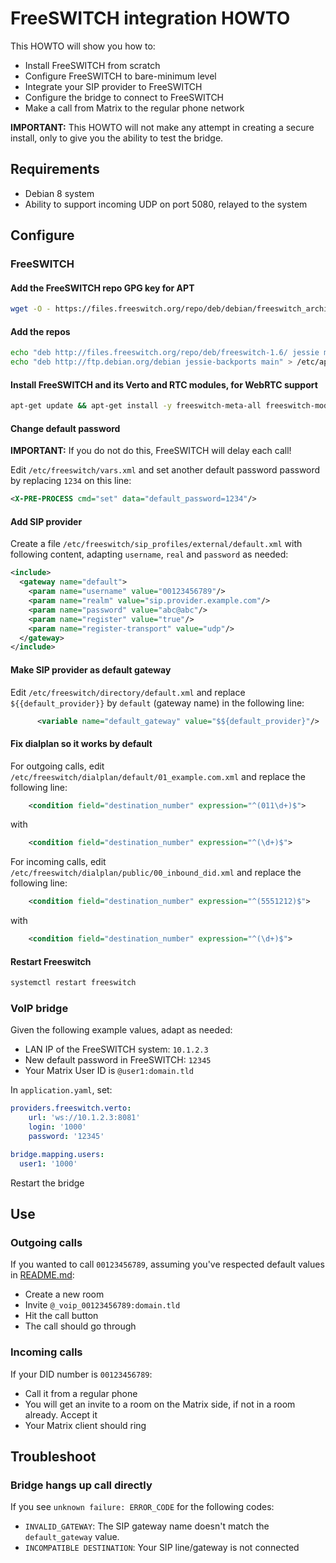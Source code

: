 # FreeSWITCH integration HOWTO
This HOWTO will show you how to:
- Install FreeSWITCH from scratch
- Configure FreeSWITCH to bare-minimum level
- Integrate your SIP provider to FreeSWITCH
- Configure the bridge to connect to FreeSWITCH
- Make a call from Matrix to the regular phone network

**IMPORTANT:** This HOWTO will not make any attempt in creating a secure install, only to give you the ability to test the bridge.
## Requirements
- Debian 8 system
- Ability to support incoming UDP on port 5080, relayed to the system

## Configure
### FreeSWITCH
#### Add the FreeSWITCH repo GPG key for APT
```bash
wget -O - https://files.freeswitch.org/repo/deb/debian/freeswitch_archive_g0.pub | apt-key add -
```

#### Add the repos
```bash
echo "deb http://files.freeswitch.org/repo/deb/freeswitch-1.6/ jessie main" > /etc/apt/sources.list.d/freeswitch.list
echo "deb http://ftp.debian.org/debian jessie-backports main" > /etc/apt/sources.list.d/debian-backports.list
```

#### Install FreeSWITCH and its Verto and RTC modules, for WebRTC support
```bash
apt-get update && apt-get install -y freeswitch-meta-all freeswitch-mod-verto freeswitch-mod-rtc
```

#### Change default password
**IMPORTANT:** If you do not do this, FreeSWITCH will delay each call!

Edit `/etc/freeswitch/vars.xml` and set another default password password by replacing `1234` on this line:
```xml
<X-PRE-PROCESS cmd="set" data="default_password=1234"/>
```

#### Add SIP provider
Create a file `/etc/freeswitch/sip_profiles/external/default.xml` with following content, adapting `username`, `real` and `password` as needed:
```xml
<include>
  <gateway name="default">
    <param name="username" value="00123456789"/>
    <param name="realm" value="sip.provider.example.com"/>
    <param name="password" value="abc@abc"/>
    <param name="register" value="true"/>
    <param name="register-transport" value="udp"/>
  </gateway>
</include>
```

#### Make SIP provider as default gateway
Edit `/etc/freeswitch/directory/default.xml` and replace `${{default_provider}}` by `default` (gateway name) in the following line:
```xml
      <variable name="default_gateway" value="$${default_provider}"/>
```

#### Fix dialplan so it works by default
For outgoing calls, edit `/etc/freeswitch/dialplan/default/01_example.com.xml` and replace the following line:
```xml
    <condition field="destination_number" expression="^(011\d+)$">
```
with
```xml
    <condition field="destination_number" expression="^(\d+)$">
```

For incoming calls, edit `/etc/freeswitch/dialplan/public/00_inbound_did.xml` and replace the following line:
```xml
    <condition field="destination_number" expression="^(5551212)$">
```
with
```xml
    <condition field="destination_number" expression="^(\d+)$">
```

#### Restart Freeswitch
```bash
systemctl restart freeswitch
```

### VoIP bridge
Given the following example values, adapt as needed:
- LAN IP of the FreeSWITCH system: `10.1.2.3`
- New default password in FreeSWITCH: `12345`
- Your Matrix User ID is `@user1:domain.tld`

In `application.yaml`, set:
```yaml
providers.freeswitch.verto:
    url: 'ws://10.1.2.3:8081'
    login: '1000'
    password: '12345'

bridge.mapping.users:
  user1: '1000'
```

Restart the bridge

## Use
### Outgoing calls
If you wanted to call `00123456789`, assuming you've respected default values in [README.md](README.md):
- Create a new room
- Invite `@_voip_00123456789:domain.tld`
- Hit the call button
- The call should go through

### Incoming calls
If your DID number is `00123456789`:
- Call it from a regular phone
- You will get an invite to a room on the Matrix side, if not in a room already. Accept it
- Your Matrix client should ring 

## Troubleshoot
### Bridge hangs up call directly
If you see `unknown failure: ERROR_CODE` for the following codes:
- `INVALID_GATEWAY`: The SIP gateway name doesn't match the `default_gateway` value.
- `INCOMPATIBLE DESTINATION`: Your SIP line/gateway is not connected

